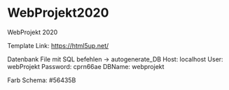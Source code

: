 # WebProjekt2020
WebProjekt 2020

Template Link: https://html5up.net/

Datenbank File mit SQL befehlen -> autogenerate_DB
    Host: localhost
    User: webProjekt
    Password: cprn66ae
    DBName: webprojekt


Farb Schema: #56435B